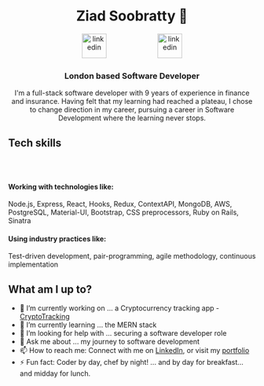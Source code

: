 <div align="center">  

# Ziad Soobratty 👋 
<a href="https://www.linkedin.com/in/ziad-soobratty-4aaab21a0/">
<img src="https://www.iconfinder.com/data/icons/free-social-icons/67/linkedin_circle_color-512.png" alt="linkedin" hspace="50" height="50" width="50"></a>
<a href="https://ziad-soobratty.netlify.app/">
<img src="https://cdn2.iconfinder.com/data/icons/seo-flat-6/128/33_Service_Portfolio-512.png" alt="linkedin" hspace="50" height="50" width="50"></a>  

### **London based Software Developer**

I'm a full-stack software developer with 9 years of experience in finance and insurance. Having felt that my learning had reached a plateau, I chose to change direction in my career, pursuing a career in Software Development where the learning never stops.

</div>

## Tech skills
<div align="center">
<a href="https://sourcerer.io/zsoobratty"><img src="https://img.shields.io/badge/JavaScript-508%20commits-orange.svg" alt=""></a>
<a href="https://sourcerer.io/zsoobratty"><img src="https://img.shields.io/badge/Ruby-138%20commits-orange.svg" alt=""></a>
<a href="https://sourcerer.io/zsoobratty"><img src="https://img.shields.io/badge/CSS-425%20commits-orange.svg" alt=""></a>
<a href="https://sourcerer.io/zsoobratty"><img src="https://img.shields.io/badge/HTML-409%20commits-orange.svg" alt=""></a>

<a href="https://sourcerer.io/zsoobratty"><img src="https://img.shields.io/badge/SQL-11%20commits-orange.svg" alt=""></a>
</div>

#### **Working with technologies like:** 
Node.js, Express, React, Hooks, Redux, ContextAPI, MongoDB, AWS, PostgreSQL, Material-UI, Bootstrap, CSS preprocessors, Ruby on Rails, Sinatra

#### **Using industry practices like:**
Test-driven development, pair-programming, agile methodology, continuous implementation

## What am I up to?
- 🔭 I’m currently working on ... a Cryptocurrency tracking app - [CryptoTracking](https://github.com/zsoobratty/cryptotracking)
- 🌱 I’m currently learning ... the MERN stack
- 🤔 I’m looking for help with ... securing a software developer role
- 💬 Ask me about ... my journey to software development
- 📫 How to reach me: Connect with me on [LinkedIn](https://www.linkedin.com/in/ziad-soobratty/), or visit my [portfolio](https://ziad-soobratty.netlify.app/)
- ⚡ Fun fact: Coder by day, chef by night! ... and by day for breakfast... and midday for lunch.